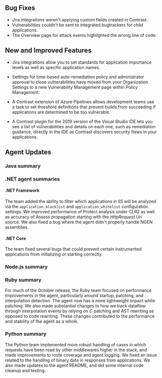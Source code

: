 <!--
title: "Contrast 3.6.9 - October 2019"
description: "Contrast 3.6.9 October 2019"
tags: "3.6.9 October Release Notes"
-->

## Bug Fixes

* Jira integrations weren't applying custom fields created in Contrast.
* Vulnerabilities couldn't be sent to integrated bugtrackers for child applications.
* The Overview page for attack events highlighted the wrong line of code.

## New and Improved Features

* Jira integrations allow you to set standards for application importance levels as well as specific application names. 

* Settings for time-based auto-remediation policy and administrator approval to close vulnerabilities have moved from your Organization Settings to a new Vulnerability Management page within Policy Management.

* A Contrast extension of Azure Pipelines allows development teams use a task to set threshold definitions that prevent builds from succeeding if applications are determined to be too vulnerable.

* A Contrast plugin for the 2019 version of the Visual Studio IDE lets you see a list of vulnerabilities and details on each one, such as remediation guidance, directly in the IDE as Contrast discovers security flaws in your applications.


## Agent Updates

### Java summary


### .NET agent summaries


#### .NET Framework 

The team added the ability to filter which applications in IIS will be analyzed via the `application_blacklist` and `application_whitelist` configuration settings. We improved performance of Protect analysis under CLR2 as well as accuracy of Assess propagation starting with the *HttpRequest.Uri* source. We also fixed a bug where the agent didn't properly handle NGEN assemblies.

#### .NET Core

The team fixed several bugs that could prevent certain instrumented applications from initializing or starting correctly.

### Node.js summary 


### Ruby summary 

For much of the October release, the Ruby team focused on performance improvements in the agent, particularly around startup, patching, and interpolation detection. The agent now has a more lightweight impact while patching. We also made substantial changes to how we track dataflow through interpolation events by relying on *C* patching and AST rewriting as opposed to code rewriting. These changes contributed to the performance and stability of the agent as a whole.

### Python summary

The Python team implemented more robust handling of cases in which requests have been read by other middlewares higher in the stack, and made improvements to route coverage and agent logging. We fixed an issue related to the handling of binary data in responses from applications. We also made updates to the agent README, and did some internal code cleanup and testing. 

